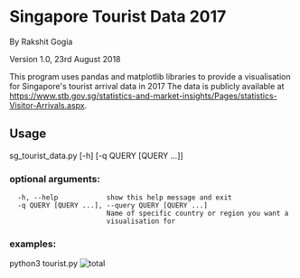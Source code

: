 # Singapore Tourist Data 2017
By Rakshit Gogia

Version 1.0, 23rd August 2018

This program uses pandas and matplotlib libraries to provide a visualisation for Singapore\'s tourist arrival data in 2017
The data is publicly available at https://www.stb.gov.sg/statistics-and-market-insights/Pages/statistics-Visitor-Arrivals.aspx.

## Usage

sg_tourist_data.py \[-h] \[-q QUERY \[QUERY ...]]

### optional arguments:
```
  -h, --help            show this help message and exit
  -q QUERY [QUERY ...], --query QUERY [QUERY ...]
                        Name of specific country or region you want a
                        visualisation for
```
### examples:
python3 tourist.py
![total](https://github.com/rakshitgogia/projects/master/sg_tourist_data/examples/total.png)